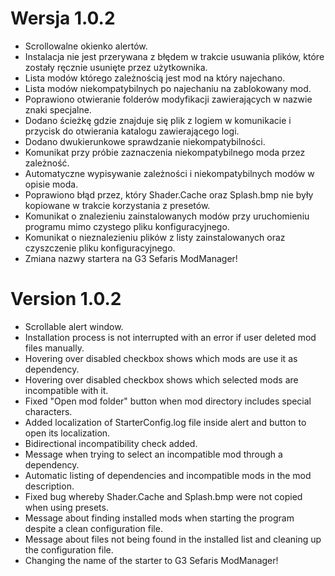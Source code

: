# Wersja 1.0.2

- Scrollowalne okienko alertów.
- Instalacja nie jest przerywana z błędem w trakcie usuwania plików, które zostały ręcznie usunięte przez użytkownika.
- Lista modów którego zależnością jest mod na który najechano.
- Lista modów niekompatybilnych po najechaniu na zablokowany mod.
- Poprawiono otwieranie folderów modyfikacji zawierających w nazwie znaki specjalne.
- Dodano ścieżkę gdzie znajduje się plik z logiem w komunikacie i przycisk do otwierania katalogu zawierającego logi.
- Dodano dwukierunkowe sprawdzanie niekompatybilności.
- Komunikat przy próbie zaznaczenia niekompatybilnego moda przez zależność.
- Automatyczne wypisywanie zależności i niekompatybilnych modów w opisie moda.
- Poprawiono błąd przez, który Shader.Cache oraz Splash.bmp nie były kopiowane w trakcie korzystania z presetów.
- Komunikat o znalezieniu zainstalowanych modów przy uruchomieniu programu mimo czystego pliku konfiguracyjnego.
- Komunikat o nieznalezieniu plików z listy zainstalowanych oraz czyszczenie pliku konfiguracyjnego.
- Zmiana nazwy startera na G3 Sefaris ModManager!

# Version 1.0.2

- Scrollable alert window.
- Installation process is not interrupted with an error if user deleted mod files manually.
- Hovering over disabled checkbox shows which mods are use it as dependency.
- Hovering over disabled checkbox shows which selected mods are incompatible with it.
- Fixed "Open mod folder" button when mod directory includes special characters.
- Added localization of StarterConfig.log file inside alert and button to open its localization.
- Bidirectional incompatibility check added.
- Message when trying to select an incompatible mod through a dependency.
- Automatic listing of dependencies and incompatible mods in the mod description.
- Fixed bug whereby Shader.Cache and Splash.bmp were not copied when using presets.
- Message about finding installed mods when starting the program despite a clean configuration file.
- Message about files not being found in the installed list and cleaning up the configuration file.
- Changing the name of the starter to G3 Sefaris ModManager!

